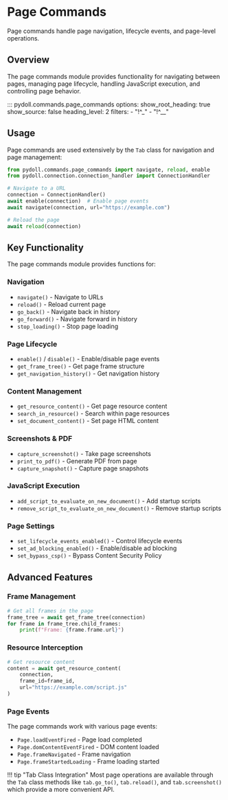 # Page Commands

Page commands handle page navigation, lifecycle events, and page-level operations.

## Overview

The page commands module provides functionality for navigating between pages, managing page lifecycle, handling JavaScript execution, and controlling page behavior.

::: pydoll.commands.page_commands
    options:
      show_root_heading: true
      show_source: false
      heading_level: 2
      filters:
        - "!^_"
        - "!^__"

## Usage

Page commands are used extensively by the `Tab` class for navigation and page management:

```python
from pydoll.commands.page_commands import navigate, reload, enable
from pydoll.connection.connection_handler import ConnectionHandler

# Navigate to a URL
connection = ConnectionHandler()
await enable(connection)  # Enable page events
await navigate(connection, url="https://example.com")

# Reload the page
await reload(connection)
```

## Key Functionality

The page commands module provides functions for:

### Navigation
- `navigate()` - Navigate to URLs
- `reload()` - Reload current page
- `go_back()` - Navigate back in history
- `go_forward()` - Navigate forward in history
- `stop_loading()` - Stop page loading

### Page Lifecycle
- `enable()` / `disable()` - Enable/disable page events
- `get_frame_tree()` - Get page frame structure
- `get_navigation_history()` - Get navigation history

### Content Management
- `get_resource_content()` - Get page resource content
- `search_in_resource()` - Search within page resources
- `set_document_content()` - Set page HTML content

### Screenshots & PDF
- `capture_screenshot()` - Take page screenshots
- `print_to_pdf()` - Generate PDF from page
- `capture_snapshot()` - Capture page snapshots

### JavaScript Execution
- `add_script_to_evaluate_on_new_document()` - Add startup scripts
- `remove_script_to_evaluate_on_new_document()` - Remove startup scripts

### Page Settings
- `set_lifecycle_events_enabled()` - Control lifecycle events
- `set_ad_blocking_enabled()` - Enable/disable ad blocking
- `set_bypass_csp()` - Bypass Content Security Policy

## Advanced Features

### Frame Management
```python
# Get all frames in the page
frame_tree = await get_frame_tree(connection)
for frame in frame_tree.child_frames:
    print(f"Frame: {frame.frame.url}")
```

### Resource Interception
```python
# Get resource content
content = await get_resource_content(
    connection, 
    frame_id=frame_id, 
    url="https://example.com/script.js"
)
```

### Page Events
The page commands work with various page events:
- `Page.loadEventFired` - Page load completed
- `Page.domContentEventFired` - DOM content loaded
- `Page.frameNavigated` - Frame navigation
- `Page.frameStartedLoading` - Frame loading started

!!! tip "Tab Class Integration"
    Most page operations are available through the `Tab` class methods like `tab.go_to()`, `tab.reload()`, and `tab.screenshot()` which provide a more convenient API. 